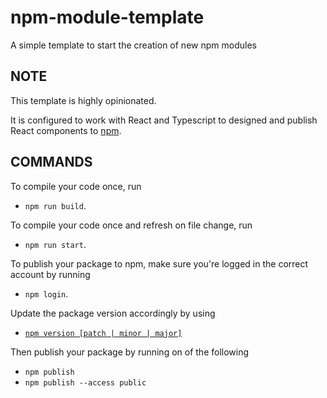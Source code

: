 # npm-module-template

A simple template to start the creation of new npm modules

## NOTE

This template is highly opinionated.

It is configured to work with React and Typescript to designed and publish React components to [npm](https://www.npmjs.com/).

## COMMANDS

To compile your code once, run

- `npm run build`.

To compile your code once and refresh on file change, run

- `npm run start`.

To publish your package to npm, make sure you're logged in the correct account by running

- `npm login`.

Update the package version accordingly by using

- [`npm version [patch | minor | major]`](https://docs.npmjs.com/about-semantic-versioning)

Then publish your package by running on of the following

- `npm publish`
- `npm publish --access public`
